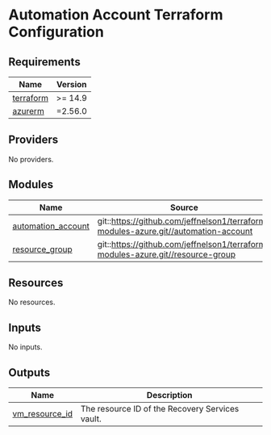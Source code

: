 # Automation Account Terraform Configuration

<!-- BEGINNING OF PRE-COMMIT-TERRAFORM DOCS HOOK -->
## Requirements

| Name | Version |
|------|---------|
| <a name="requirement_terraform"></a> [terraform](#requirement\_terraform) | >= 14.9 |
| <a name="requirement_azurerm"></a> [azurerm](#requirement\_azurerm) | =2.56.0 |

## Providers

No providers.

## Modules

| Name | Source | Version |
|------|--------|---------|
| <a name="module_automation_account"></a> [automation\_account](#module\_automation\_account) | git::https://github.com/jeffnelson1/terraform-modules-azure.git//automation-account | v1.0 |
| <a name="module_resource_group"></a> [resource\_group](#module\_resource\_group) | git::https://github.com/jeffnelson1/terraform-modules-azure.git//resource-group | v1.0 |

## Resources

No resources.

## Inputs

No inputs.

## Outputs

| Name | Description |
|------|-------------|
| <a name="output_vm_resource_id"></a> [vm\_resource\_id](#output\_vm\_resource\_id) | The resource ID of the Recovery Services vault. |
<!-- END OF PRE-COMMIT-TERRAFORM DOCS HOOK -->